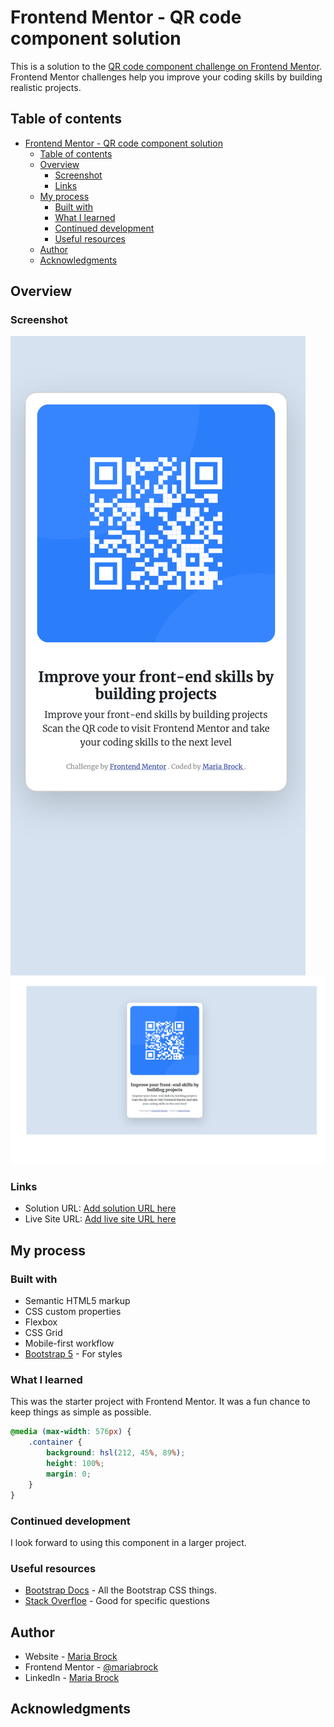 # Frontend Mentor - QR code component solution

This is a solution to the [QR code component challenge on Frontend Mentor](https://www.frontendmentor.io/challenges/qr-code-component-iux_sIO_H). Frontend Mentor challenges help you improve your coding skills by building realistic projects. 

## Table of contents

- [Frontend Mentor - QR code component solution](#frontend-mentor---qr-code-component-solution)
  - [Table of contents](#table-of-contents)
  - [Overview](#overview)
    - [Screenshot](#screenshot)
    - [Links](#links)
  - [My process](#my-process)
    - [Built with](#built-with)
    - [What I learned](#what-i-learned)
    - [Continued development](#continued-development)
    - [Useful resources](#useful-resources)
  - [Author](#author)
  - [Acknowledgments](#acknowledgments)

## Overview

### Screenshot

![Mobile](./images/mobile-final.png)
![Desktop](./images/desktop-final.png)

### Links

- Solution URL: [Add solution URL here](https://your-solution-url.com)
- Live Site URL: [Add live site URL here](https://your-live-site-url.com)

## My process

### Built with

- Semantic HTML5 markup
- CSS custom properties
- Flexbox
- CSS Grid
- Mobile-first workflow
- [Bootstrap 5](https://getbootstrap.com/) - For styles

### What I learned

This was the starter project with Frontend Mentor. It was a fun chance to keep things as simple as possible.

```css
@media (max-width: 576px) {
    .container {
        background: hsl(212, 45%, 89%);
        height: 100%;
        margin: 0;
    }
}
```

### Continued development

I look forward to using this component in a larger project.

### Useful resources

- [Bootstrap Docs](https://getbootstrap.com/) -  All the Bootstrap CSS things.
- [Stack Overfloe](https://stackoverflow.com/) - Good for specific questions

## Author

- Website - [Maria Brock](https://www.mariabrock.tech/)
- Frontend Mentor - [@mariabrock](https://www.frontendmentor.io/profile/yourusername)
- LinkedIn - [Maria Brock](https://www.linkedin.com/in/maria-brock/)

## Acknowledgments
